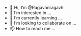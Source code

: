 - 👋 Hi, I’m @Ragavanragavh
- 👀 I’m interested in ...
- 🌱 I’m currently learning ...
- 💞️ I’m looking to collaborate on ...
- 📫 How to reach me ...

<!---
Ragavanragavh/Ragavanragavh is a ✨ special ✨ repository because its `README.md` (this file) appears on your GitHub profile.
You can click the Preview link to take a look at your changes.
--->
